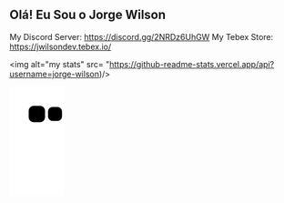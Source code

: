 ## Olá! Eu Sou o Jorge Wilson
My Discord Server: https://discord.gg/2NRDz6UhGW
My Tebex Store: https://jwilsondev.tebex.io/

<img alt="my stats" src= "https://github-readme-stats.vercel.app/api?username=jorge-wilson)/>
  

 ![snake gif](https://github.com/jorge-wilson/jorge-wilson/blob/output/github-contribution-grid-snake.svg)
  
  
</div>
